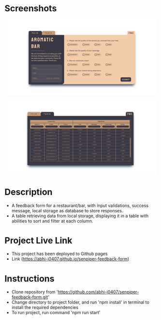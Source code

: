 # Screenshots

![Screenshot Form](./public/Screenshot1.png)

![Screenshot Table](./public/Screenshot2.png)

# Description

- A feedback form for a restaurant/bar, with input validations, success message, local storage as database to store responses.
- A table retrieving data from local storage, displaying it in a table with abilities to sort and filter at each column.

# Project Live Link

- This project has been deployed to Github pages
- Link (https://abhi-j0407.github.io/senpiper-feedback-form) 

# Instructions

- Clone repository from  'https://github.com/abhi-j0407/senpiper-feedback-form.git'
- Change directory to project folder, and run 'npm install' in terminal to install the required dependencies
- To run project, run command 'npm run start'

